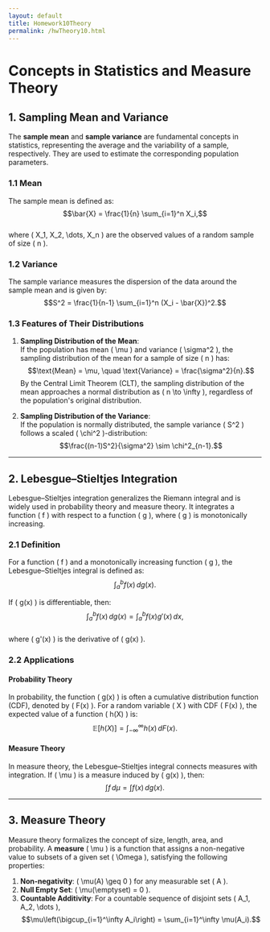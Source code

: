 ```yaml
---
layout: default
title: Homework10Theory
permalink: /hwTheory10.html
---
```

# Concepts in Statistics and Measure Theory

## 1. Sampling Mean and Variance

The **sample mean** and **sample variance** are fundamental concepts in statistics, representing the average and the variability of a sample, respectively. They are used to estimate the corresponding population parameters.

### 1.1 Mean
The sample mean is defined as:  
$$\bar{X} = \frac{1}{n} \sum_{i=1}^n X_i,$$  
where \( X_1, X_2, \dots, X_n \) are the observed values of a random sample of size \( n \).

### 1.2 Variance
The sample variance measures the dispersion of the data around the sample mean and is given by:  
$$S^2 = \frac{1}{n-1} \sum_{i=1}^n (X_i - \bar{X})^2.$$

### 1.3 Features of Their Distributions
1. **Sampling Distribution of the Mean**:  
   If the population has mean \( \mu \) and variance \( \sigma^2 \), the sampling distribution of the mean for a sample of size \( n \) has:
   $$\text{Mean} = \mu, \quad \text{Variance} = \frac{\sigma^2}{n}.$$
   By the Central Limit Theorem (CLT), the sampling distribution of the mean approaches a normal distribution as \( n \to \infty \), regardless of the population's original distribution.

2. **Sampling Distribution of the Variance**:  
   If the population is normally distributed, the sample variance \( S^2 \) follows a scaled \( \chi^2 \)-distribution:
   $$\frac{(n-1)S^2}{\sigma^2} \sim \chi^2_{n-1}.$$

---

## 2. Lebesgue–Stieltjes Integration

Lebesgue–Stieltjes integration generalizes the Riemann integral and is widely used in probability theory and measure theory. It integrates a function \( f \) with respect to a function \( g \), where \( g \) is monotonically increasing.

### 2.1 Definition
For a function \( f \) and a monotonically increasing function \( g \), the Lebesgue–Stieltjes integral is defined as:
$$\int_a^b f(x) \, dg(x).$$

If \( g(x) \) is differentiable, then:
$$\int_a^b f(x) \, dg(x) = \int_a^b f(x) g'(x) \, dx,$$  
where \( g'(x) \) is the derivative of \( g(x) \).

### 2.2 Applications

#### Probability Theory
In probability, the function \( g(x) \) is often a cumulative distribution function (CDF), denoted by \( F(x) \). For a random variable \( X \) with CDF \( F(x) \), the expected value of a function \( h(X) \) is:
$$\mathbb{E}[h(X)] = \int_{-\infty}^\infty h(x) \, dF(x).$$

#### Measure Theory
In measure theory, the Lebesgue–Stieltjes integral connects measures with integration. If \( \mu \) is a measure induced by \( g(x) \), then:
$$\int f \, d\mu = \int f(x) \, dg(x).$$

---

## 3. Measure Theory

Measure theory formalizes the concept of size, length, area, and probability. A **measure** \( \mu \) is a function that assigns a non-negative value to subsets of a given set \( \Omega \), satisfying the following properties:

1. **Non-negativity**: \( \mu(A) \geq 0 \) for any measurable set \( A \).
2. **Null Empty Set**: \( \mu(\emptyset) = 0 \).
3. **Countable Additivity**: For a countable sequence of disjoint sets \( A_1, A_2, \dots \),
   $$\mu\left(\bigcup_{i=1}^\infty A_i\right) = \sum_{i=1}^\infty \mu(A_i).$$
